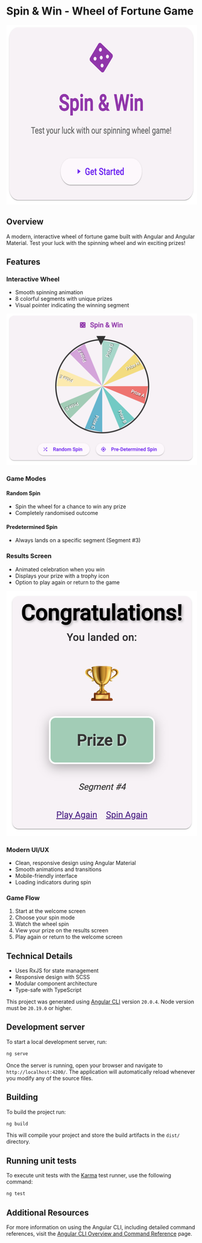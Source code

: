 # Spin & Win - Wheel of Fortune Game

<img src="screenshots/welcome.png" width="600" height="475"/>

## Overview
A modern, interactive wheel of fortune game built with Angular and Angular Material. Test your luck with the spinning wheel and win exciting prizes!

## Features

### Interactive Wheel
- Smooth spinning animation
- 8 colorful segments with unique prizes
- Visual pointer indicating the winning segment

![Wheel](/screenshots/wheel.png)

### Game Modes
#### Random Spin
- Spin the wheel for a chance to win any prize
- Completely randomised outcome

#### Predetermined Spin
- Always lands on a specific segment (Segment #3)

### Results Screen
- Animated celebration when you win
- Displays your prize with a trophy icon
- Option to play again or return to the game

![Results](/screenshots/results.png)

### Modern UI/UX
- Clean, responsive design using Angular Material
- Smooth animations and transitions
- Mobile-friendly interface
- Loading indicators during spin

### Game Flow
1. Start at the welcome screen
2. Choose your spin mode
3. Watch the wheel spin
4. View your prize on the results screen
5. Play again or return to the welcome screen

## Technical Details
- Uses RxJS for state management
- Responsive design with SCSS
- Modular component architecture
- Type-safe with TypeScript

This project was generated using [Angular CLI](https://github.com/angular/angular-cli) version `20.0.4`. Node version must be `20.19.0` or higher.

## Development server

To start a local development server, run:

```bash
ng serve
```

Once the server is running, open your browser and navigate to `http://localhost:4200/`. The application will automatically reload whenever you modify any of the source files.

## Building

To build the project run:

```bash
ng build
```

This will compile your project and store the build artifacts in the `dist/` directory.

## Running unit tests

To execute unit tests with the [Karma](https://karma-runner.github.io) test runner, use the following command:

```bash
ng test
```
## Additional Resources

For more information on using the Angular CLI, including detailed command references, visit the [Angular CLI Overview and Command Reference](https://angular.dev/tools/cli) page.
